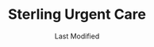 ---
layout: location-page
date: Last Modified
description: "Local COVID-19 testing is available at Sterling Urgent Care in Richmond, Utah, USA."
permalink: "locations/utah/richmond/sterling-urgent-care-3/"
tags:
  - locations
  - utah
title: Sterling Urgent Care
state: Utah
stateAbbr: UT
hood: "Richmond"
address: "700 S. Highway 91"
city: "Richmond"
zip: "84333"
mapUrl: "http://maps.apple.com/?q=Sterling+Urgent+Care&address=700+S+Highway+91,Richmond,Utah,84333"
locationType: Walk-in
phone: "(435) 294-3215"
website: "https://www.sterlingurgentcare.com/coronavirus-covid-19/"
onlineBooking: undefined
closed: undefined
closedUpdate: April 16th, 2020
notes: "By appointment only. Limited test kits available."
days: Weekdays
hours: 9AM-9PM
ctaMessage: Learn more
ctaUrl: "https://www.sterlingurgentcare.com/coronavirus-covid-19/"
---